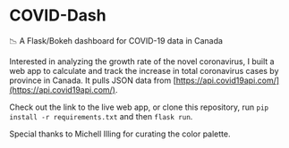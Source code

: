 # COVID-Dash
📉 A Flask/Bokeh dashboard for COVID-19 data in Canada

Interested in analyzing the growth rate of the novel coronavirus, I built a web app to calculate and track the increase in total coronavirus cases by province in Canada. It pulls JSON data from [https://api.covid19api.com/](https://api.covid19api.com/).

Check out the link to the live web app, or clone this repository, run `pip install -r requirements.txt` and then `flask run`.

Special thanks to Michell Illing for curating the color palette.
